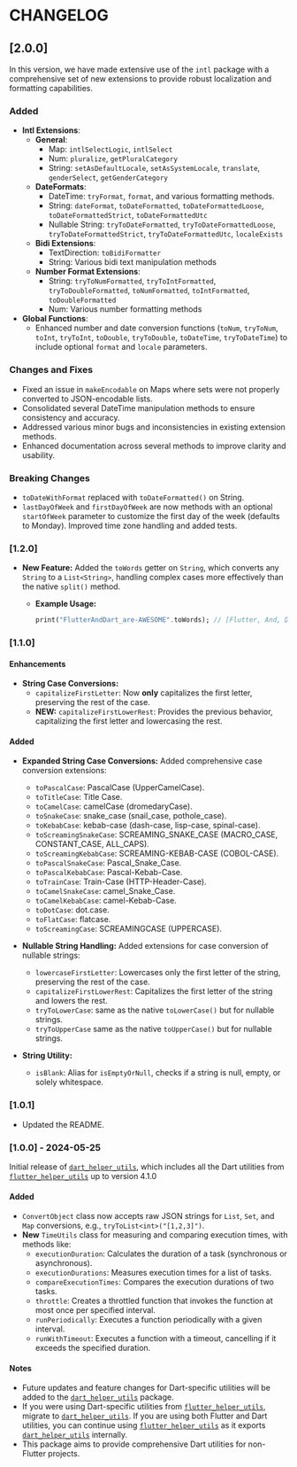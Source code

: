 # CHANGELOG

## [2.0.0]
In this version, we have made extensive use of the `intl` package with a comprehensive set of new extensions to provide robust localization and formatting capabilities.

### Added
- **Intl Extensions**:
  - **General**:
    - Map: `intlSelectLogic`, `intlSelect`
    - Num: `pluralize`, `getPluralCategory`
    - String: `setAsDefaultLocale`, `setAsSystemLocale`, `translate`, `genderSelect`, `getGenderCategory`
  - **DateFormats**:
    - DateTime: `tryFormat`, `format`, and various formatting methods.
    - String: `dateFormat`, `toDateFormatted`, `toDateFormattedLoose`, `toDateFormattedStrict`, `toDateFormattedUtc`
    - Nullable String: `tryToDateFormatted`, `tryToDateFormattedLoose`, `tryToDateFormattedStrict`, `tryToDateFormattedUtc`, `localeExists`
  - **Bidi Extensions**:
    - TextDirection: `toBidiFormatter`
    - String: Various bidi text manipulation methods
  - **Number Format Extensions**:
    - String: `tryToNumFormatted`, `tryToIntFormatted`, `tryToDoubleFormatted`, `toNumFormatted`, `toIntFormatted`, `toDoubleFormatted`
    - Num: Various number formatting methods
- **Global Functions**:
  - Enhanced number and date conversion functions (`toNum`, `tryToNum`, `toInt`, `tryToInt`, `toDouble`, `tryToDouble`, `toDateTime`, `tryToDateTime`) to include optional `format` and `locale` parameters.

### Changes and Fixes 
- Fixed an issue in `makeEncodable` on Maps where sets were not properly converted to JSON-encodable lists.
- Consolidated several DateTime manipulation methods to ensure consistency and accuracy.
- Addressed various minor bugs and inconsistencies in existing extension methods.
- Enhanced documentation across several methods to improve clarity and usability.

### Breaking Changes
- `toDateWithFormat` replaced with `toDateFormatted()` on String.
- `lastDayOfWeek` and `firstDayOfWeek` are now methods with an optional `startOfWeek` parameter to customize the first day of the week (defaults to Monday). Improved time zone handling and added tests.

### [1.2.0]

- **New Feature:** Added the `toWords` getter on `String`, which converts any `String` to a `List<String>`, handling complex cases more effectively than the native `split()` method.
  
  - **Example Usage:**
    
    ```dart
    print("FlutterAndDart_are-AWESOME".toWords); // [Flutter, And, Dart, are, AWESOME]
    ```

### [1.1.0]

#### Enhancements
- **String Case Conversions:**
  - `capitalizeFirstLetter`: Now **only** capitalizes the first letter, preserving the rest of the case.
  - **NEW:** `capitalizeFirstLowerRest`: Provides the previous behavior, capitalizing the first letter and lowercasing the rest.

#### Added
- **Expanded String Case Conversions:** Added comprehensive case conversion extensions:
  - `toPascalCase`: PascalCase (UpperCamelCase).
  - `toTitleCase`: Title Case.
  - `toCamelCase`: camelCase (dromedaryCase).
  - `toSnakeCase`: snake_case (snail_case, pothole_case).
  - `toKebabCase`: kebab-case (dash-case, lisp-case, spinal-case).
  - `toScreamingSnakeCase`: SCREAMING_SNAKE_CASE (MACRO_CASE, CONSTANT_CASE, ALL_CAPS).
  - `toScreamingKebabCase`: SCREAMING-KEBAB-CASE (COBOL-CASE).
  - `toPascalSnakeCase`: Pascal_Snake_Case.
  - `toPascalKebabCase`: Pascal-Kebab-Case.
  - `toTrainCase`: Train-Case (HTTP-Header-Case).
  - `toCamelSnakeCase`: camel_Snake_Case.
  - `toCamelKebabCase`: camel-Kebab-Case.
  - `toDotCase`: dot.case.
  - `toFlatCase`: flatcase.
  - `toScreamingCase`: SCREAMINGCASE (UPPERCASE).

- **Nullable String Handling:** Added extensions for case conversion of nullable strings:
  - `lowercaseFirstLetter`: Lowercases only the first letter of the string, preserving the rest of the case.
  - `capitalizeFirstLowerRest`: Capitalizes the first letter of the string and lowers the rest.
  - `tryToLowerCase`: same as the native `toLowerCase()` but for nullable strings.
  - `tryToUpperCase` same as the native `toUpperCase()` but for nullable strings.

- **String Utility:**
  - `isBlank`: Alias for `isEmptyOrNull`, checks if a string is null, empty, or solely whitespace.

### [1.0.1]

- Updated the README.

### [1.0.0] - 2024-05-25

Initial release of [`dart_helper_utils`](https://pub.dev/packages/dart_helper_utils), which includes all the Dart utilities from [`flutter_helper_utils`](https://pub.dev/packages/flutter_helper_utils) up to version
4.1.0

#### Added

- `ConvertObject` class now accepts raw JSON strings for `List`, `Set`, and `Map` conversions, e.g., `tryToList<int>("[1,2,3]")`.
- **New** `TimeUtils` class for measuring and comparing execution times, with methods like:
    - `executionDuration`: Calculates the duration of a task (synchronous or asynchronous).
    - `executionDurations`: Measures execution times for a list of tasks.
    - `compareExecutionTimes`: Compares the execution durations of two tasks.
    - `throttle`: Creates a throttled function that invokes the function at most once per specified interval.
    - `runPeriodically`: Executes a function periodically with a given interval.
    - `runWithTimeout`: Executes a function with a timeout, cancelling if it exceeds the specified duration.

#### Notes

- Future updates and feature changes for Dart-specific utilities will be added to the [`dart_helper_utils`](https://pub.dev/packages/dart_helper_utils) package.
- If you were using Dart-specific utilities from [`flutter_helper_utils`](https://pub.dev/packages/flutter_helper_utils), migrate to [`dart_helper_utils`](https://pub.dev/packages/dart_helper_utils). If you are
  using both Flutter and Dart utilities, you can continue using [`flutter_helper_utils`](https://pub.dev/packages/flutter_helper_utils) as it exports [`dart_helper_utils`](https://pub.dev/packages/dart_helper_utils)
  internally.
- This package aims to provide comprehensive Dart utilities for non-Flutter projects.
